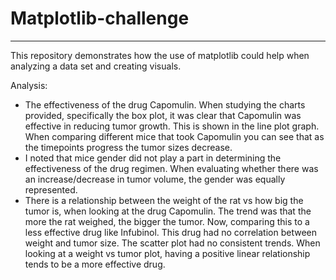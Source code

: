 # Matplotlib-challenge
------------------------------------------
This repository demonstrates how the use of matplotlib could help when analyzing a data set and creating visuals.
 
Analysis:

* The effectiveness of the drug Capomulin. When studying the charts provided, specifically the box plot, it was clear that Capomulin was effective in reducing tumor growth. This is shown in the line plot graph. When comparing different mice that took Capomulin you can see that as the timepoints progress the tumor sizes decrease.
* I noted that mice gender did not play a part in determining the effectiveness of the drug regimen. When evaluating whether there was an increase/decrease in tumor volume, the gender was equally represented. 
* There is a relationship between the weight of the rat vs how big the tumor is, when looking at the drug Capomulin. The trend was that the more the rat weighed, the bigger the tumor. Now, comparing this to a less effective drug like Infubinol. This drug had no correlation between weight and tumor size. The scatter plot had no consistent trends. When looking at a weight vs tumor plot, having a positive linear relationship tends to be a more effective drug.
